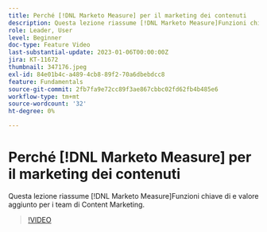 ```yaml
---
title: Perché [!DNL Marketo Measure] per il marketing dei contenuti
description: Questa lezione riassume [!DNL Marketo Measure]Funzioni chiave di e valore aggiunto per i team di Content Marketing.
role: Leader, User
level: Beginner
doc-type: Feature Video
last-substantial-update: 2023-01-06T00:00:00Z
jira: KT-11672
thumbnail: 347176.jpeg
exl-id: 84e01b4c-a489-4cb8-89f2-70a6dbebdcc8
feature: Fundamentals
source-git-commit: 2fb7fa9e72cc89f3ae867cbbc02fd62fb4b485e6
workflow-type: tm+mt
source-wordcount: '32'
ht-degree: 0%

---
```


# Perché [!DNL Marketo Measure] per il marketing dei contenuti

Questa lezione riassume [!DNL Marketo Measure]Funzioni chiave di e valore aggiunto per i team di Content Marketing.

>[!VIDEO](https://video.tv.adobe.com/v/347176/?quality=12&learn=on)
